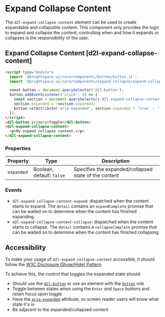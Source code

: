 # Expand Collapse Content

The `d2l-expand-collapse-content` element can be used to create expandable and collapsible content. This component only provides the logic to expand and collapse the content; controlling when and how it expands or collapses is the responsibility of the user.

## Expand Collapse Content [d2l-expand-collapse-content]

<!-- docs: demo code properties name:d2l-expand-collapse-content sandboxTitle:'Expand Collapse Content' autoSize:false display:block size:small -->
```html
<script type="module">
  import '@brightspace-ui/core/components/button/button.js';
  import '@brightspace-ui/core/components/expand-collapse/expand-collapse-content.js';

  const button = document.querySelector('d2l-button');
  button.addEventListener('click', () => {
    const section = document.querySelector('d2l-expand-collapse-content');
    section.expanded = !section.expanded;
    button.setAttribute('aria-expanded', section.expanded ? 'true' : 'false');
  });
</script>
<d2l-button primary>Toggle</d2l-button>
<d2l-expand-collapse-content>
  <p>My expand collapse content.</p>
</d2l-expand-collapse-content>
```

<!-- docs: start hidden content -->
### Properties

| Property | Type | Description |
|--|--|--|
| `expanded` | Boolean, default: `false` | Specifies the expanded/collapsed state of the content |

### Events

- `d2l-expand-collapse-content-expand`: dispatched when the content starts to expand. The `detail` contains an `expandComplete` promise that can be waited on to determine when the content has finished expanding.
- `d2l-expand-collapse-content-collapse`: dispatched when the content starts to collapse. The `detail` contains a `collapseComplete` promise that can be waited on to determine when the content has finished collapsing.
<!-- docs: end hidden content -->

## Accessibility

To make your usage of `d2l-expand-collapse-content` accessible, it should follow the [W3C Disclosure (Show/Hide) Pattern](https://www.w3.org/WAI/ARIA/apg/patterns/disclosure/).

To achieve this, the control that toggles the expanded state should:
 - Should use the [`d2l-button`](../button) or use an element with the [`button`](https://w3c.github.io/aria/#button) role
 - Toggle between states when using the `Enter` and `Space` buttons and retain focus upon toggle
 - Have the [`aria-expanded`](https://www.w3.org/TR/wai-aria/#aria-expanded) attribute, so screen reader users will know what state it's in
 - Be adjacent to the expanded/collapsed content

